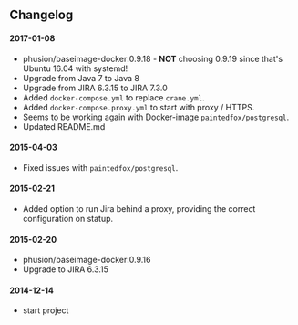 ## Changelog

#### 2017-01-08 
- phusion/baseimage-docker:0.9.18 - **NOT** choosing 0.9.19 since that's Ubuntu 16.04 with systemd!
- Upgrade from Java 7 to Java 8
- Upgrade from JIRA 6.3.15 to JIRA 7.3.0
- Added `docker-compose.yml` to replace `crane.yml`.
- Added `docker-compose.proxy.yml` to start with proxy / HTTPS.
- Seems to be working again with Docker-image `paintedfox/postgresql`.
- Updated README.md

#### 2015-04-03
- Fixed issues with `paintedfox/postgresql`.

#### 2015-02-21
- Added option to run Jira behind a proxy, providing the correct configuration on statup.

#### 2015-02-20
- phusion/baseimage-docker:0.9.16
- Upgrade to JIRA 6.3.15

#### 2014-12-14
- start project
